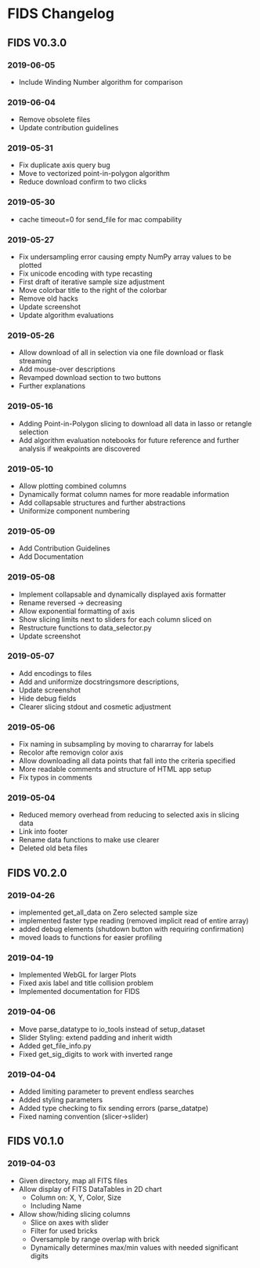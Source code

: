 # FIDS Changelog


## FIDS V0.3.0

### 2019-06-05

- Include Winding Number algorithm for comparison

### 2019-06-04

- Remove obsolete files
- Update contribution guidelines

### 2019-05-31

- Fix duplicate axis query bug
- Move to vectorized point-in-polygon algorithm
- Reduce download confirm to two clicks

### 2019-05-30

- cache timeout=0 for send_file for mac compability 

### 2019-05-27

- Fix undersampling error causing empty NumPy array values to be plotted
- Fix unicode encoding with type recasting
- First draft of iterative sample size adjustment
- Move colorbar title to the right of the colorbar
- Remove old hacks
- Update screenshot
- Update algorithm evaluations

### 2019-05-26

- Allow download of all in selection via one file download or flask streaming
- Add mouse-over descriptions
- Revamped download section to two buttons
- Further explanations

### 2019-05-16

- Adding Point-in-Polygon slicing to download all data in lasso or retangle selection
- Add algorithm evaluation notebooks for future reference and further analysis if weakpoints are discovered

### 2019-05-10

- Allow plotting combined columns
- Dynamically format column names for more readable information
- Add collapsable structures and further abstractions
- Uniformize component numbering

### 2019-05-09

- Add Contribution Guidelines
- Add Documentation

### 2019-05-08

- Implement collapsable and dynamically displayed axis formatter
- Rename reversed -> decreasing 
- Allow exponential formatting of axis
- Show slicing limits next to sliders for each column sliced on
- Restructure functions to data_selector.py
- Update screenshot

### 2019-05-07

- Add encodings to files
- Add and uniformize docstringsmore descriptions,
- Update screenshot 
- Hide debug fields
- Clearer slicing stdout and cosmetic adjustment

### 2019-05-06

- Fix naming in subsampling by moving to chararray for labels
- Recolor afte removign color axis
- Allow downloading all data points that fall into the criteria specified
- More readable comments and structure of HTML app setup
- Fix typos in comments

### 2019-05-04

- Reduced memory overhead from reducing to selected axis in slicing data
- Link into footer
- Rename data functions to make use clearer
- Deleted old beta files


## FIDS V0.2.0

### 2019-04-26

- implemented get_all_data on Zero selected sample size
- implemented faster type reading (removed implicit read of entire array)
- added debug elements (shutdown button with requiring confirmation)
- moved loads to functions for easier profiling

### 2019-04-19

- Implemented WebGL for larger Plots
- Fixed axis label and title collision problem
- Implemented documentation for FIDS

### 2019-04-06

- Move parse_datatype to io_tools instead of setup_dataset
- Slider Styling: extend padding and inherit width
- Added get_file_info.py
- Fixed get_sig_digits to work with inverted range

### 2019-04-04

- Added limiting parameter to prevent endless searches
- Added styling parameters
- Added type checking to fix sending errors (parse_datatpe)
- Fixed naming convention (slicer->slider)

## FIDS V0.1.0

### 2019-04-03

- Given directory, map all FITS files
- Allow display of FITS DataTables in 2D chart
    - Column on: X, Y, Color, Size
    - Including Name
- Allow show/hiding slicing columns
    - Slice on axes with slider
    - Filter for used bricks
    - Oversample by range overlap with brick
    - Dynamically determines max/min values with needed significant digits